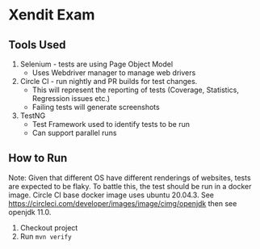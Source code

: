 # Xendit Exam

## Tools Used
1. Selenium - tests are using Page Object Model
    - Uses Webdriver manager to manage web drivers
2. Circle CI - run nightly and PR builds for test changes. 
    - This will represent the reporting of tests (Coverage, Statistics, Regression issues etc.)
    - Failing tests will generate screenshots
3. TestNG
    - Test Framework used to identify tests to be run
    - Can support parallel runs

## How to Run
Note: Given that different OS have different renderings of websites, tests are expected to be flaky. To battle this, the test should be run in a docker image. Circle CI base docker image uses ubuntu 20.04.3. See https://circleci.com/developer/images/image/cimg/openjdk then see openjdk 11.0.

1. Checkout project
2. Run `mvn verify` 